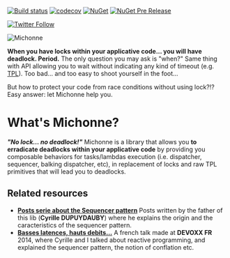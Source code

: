 [![Build status](https://ci.appveyor.com/api/projects/status/8abc2hnbl9mgxlv2/branch/master?svg=true)](https://ci.appveyor.com/project/dupdob/michonne/branch/master)
[![codecov](https://codecov.io/gh/dupdob/Michonne/branch/master/graph/badge.svg)](https://codecov.io/gh/dupdob/Michonne)
[![NuGet](https://img.shields.io/nuget/dt/Michonne.svg?style=flat-square)]()
[![NuGet Pre Release](https://img.shields.io/nuget/vpre/Michonne.svg)]()

[![Twitter Follow](https://img.shields.io/twitter/follow/cyrdup.svg?style=social&label=Follow%20%20the%20author)]()

![Michonne](https://github.com/dupdob/michonne/blob/master/michonne.png?raw=true)

__When you have locks within your applicative code... you will have deadlock. Period.__ The only question you may ask is "when?"
Same thing with API allowing you to wait without indicating any kind of timeout (e.g. [TPL](http://msdn.microsoft.com/en-us/library/dd235635.aspx)). Too bad... and too easy to shoot yourself in the foot...

But how to protect your code from race conditions without using lock?!? Easy answer: let Michonne help you.

What's Michonne?
==============
__*"No lock... no deadlock!"*__  Michonne is a library that allows you __to erradicate deadlocks within your applicative code__ by providing you composable behaviors for tasks/lambdas execution (i.e. dispatcher, sequencer, balking dispatcher, etc), in replacement of locks and raw TPL primitives that will lead you to deadlocks.

Related resources
---------------
+ __[Posts serie about the Sequencer pattern](http://dupdob.wordpress.com/tag/sequencer/)__ Posts written by the father of this lib (__Cyrille DUPUYDAUBY__) where he explains the origin and the caracteristics of the sequencer pattern.
+ __[Basses latences, hauts debits...](https://www.youtube.com/watch?v=SHptUbGxXMU)__ A french talk made at __DEVOXX FR__ 2014, where Cyrille and I talked about reactive programming, and explained the sequencer pattern, the notion of conflation etc.
